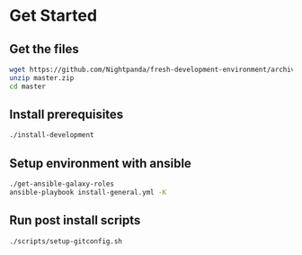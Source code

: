 # Get Started
## Get the files
```bash
wget https://github.com/Nightpanda/fresh-development-environment/archive/master.zip
unzip master.zip
cd master
```
## Install prerequisites
```bash
./install-development
```
## Setup environment with ansible
```bash
./get-ansible-galaxy-roles
ansible-playbook install-general.yml -K
```
## Run post install scripts
```bash
./scripts/setup-gitconfig.sh
```

